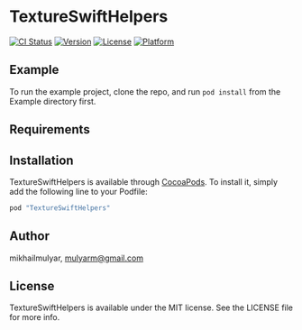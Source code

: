 # TextureSwiftHelpers

[![CI Status](http://img.shields.io/travis/mikhailmulyar/TextureSwiftHelpers.svg?style=flat)](https://travis-ci.org/mikhailmulyar/TextureSwiftHelpers)
[![Version](https://img.shields.io/cocoapods/v/TextureSwiftHelpers.svg?style=flat)](http://cocoapods.org/pods/TextureSwiftHelpers)
[![License](https://img.shields.io/cocoapods/l/TextureSwiftHelpers.svg?style=flat)](http://cocoapods.org/pods/TextureSwiftHelpers)
[![Platform](https://img.shields.io/cocoapods/p/TextureSwiftHelpers.svg?style=flat)](http://cocoapods.org/pods/TextureSwiftHelpers)

## Example

To run the example project, clone the repo, and run `pod install` from the Example directory first.

## Requirements

## Installation

TextureSwiftHelpers is available through [CocoaPods](http://cocoapods.org). To install
it, simply add the following line to your Podfile:

```ruby
pod "TextureSwiftHelpers"
```

## Author

mikhailmulyar, mulyarm@gmail.com

## License

TextureSwiftHelpers is available under the MIT license. See the LICENSE file for more info.
